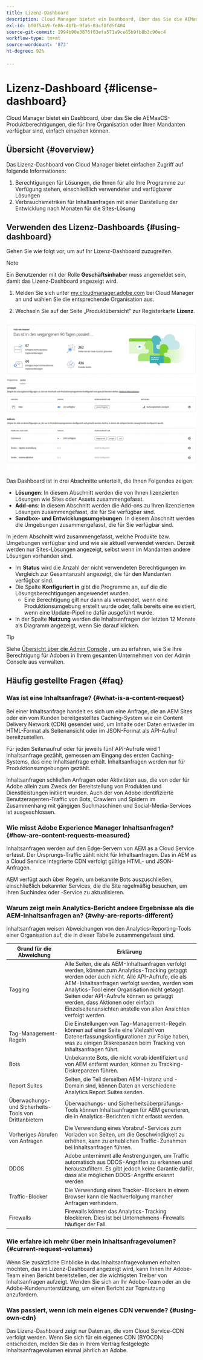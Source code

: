 ```yaml
---
title: Lizenz-Dashboard
description: Cloud Manager bietet ein Dashboard, über das Sie die AEMaaCS-Produktberechtigungen, die für Ihre Organisation oder Ihren Mandanten verfügbar sind, einfach einsehen können.
exl-id: bf0f54a9-fe86-4bfb-9fa6-03cf0fd5f404
source-git-commit: 1994b90e3876f03efa571a9ce65b9fb8b3c90ec4
workflow-type: tm+mt
source-wordcount: '873'
ht-degree: 92%

---
```


# Lizenz-Dashboard {#license-dashboard}

Cloud Manager bietet ein Dashboard, über das Sie die AEMaaCS-Produktberechtigungen, die für Ihre Organisation oder Ihren Mandanten verfügbar sind, einfach einsehen können.

## Übersicht {#overview}

Das Lizenz-Dashboard von Cloud Manager bietet einfachen Zugriff auf folgende Informationen:

1. Berechtigungen für Lösungen, die Ihnen für alle Ihre Programme zur Verfügung stehen, einschließlich verwendeter und verfügbarer Lösungen
1. Verbrauchsmetriken für Inhaltsanfragen mit einer Darstellung der Entwicklung nach Monaten für die Sites-Lösung

## Verwenden des Lizenz-Dashboards {#using-dashboard}

Gehen Sie wie folgt vor, um auf Ihr Lizenz-Dashboard zuzugreifen.

>[!NOTE]
>
>Ein Benutzender mit der Rolle **Geschäftsinhaber** muss angemeldet sein, damit das Lizenz-Dashboard angezeigt wird.

1. Melden Sie sich unter [my.cloudmanager.adobe.com](https://my.cloudmanager.adobe.com/) bei Cloud Manager an und wählen Sie die entsprechende Organisation aus.

1. Wechseln Sie auf der Seite „Produktübersicht“ zur Registerkarte **Lizenz**.

![Lizenz-Dashboard](assets/license-dashboard.png)

Das Dashboard ist in drei Abschnitte unterteilt, die Ihnen Folgendes zeigen:

* **Lösungen**: In diesem Abschnitt werden die von Ihnen lizenzierten Lösungen wie Sites oder Assets zusammengefasst.
* **Add-ons**: In diesem Abschnitt werden die Add-ons zu Ihren lizenzierten Lösungen zusammengefasst, die für Sie verfügbar sind.
* **Sandbox- und Entwicklungsumgebungen**: In diesem Abschnitt werden die Umgebungen zusammengefasst, die für Sie verfügbar sind.

In jedem Abschnitt wird zusammengefasst, welche Produkte bzw. Umgebungen verfügbar sind und wie sie aktuell verwendet werden. Derzeit werden nur Sites-Lösungen angezeigt, selbst wenn im Mandanten andere Lösungen vorhanden sind.

* Im **Status** wird die Anzahl der nicht verwendeten Berechtigungen im Vergleich zur Gesamtanzahl angezeigt, die für den Mandanten verfügbar sind.
* Die Spalte **Konfiguriert in** gibt die Programme an, auf die die Lösungsberechtigungen angewendet wurden.
   * Eine Berechtigung gilt nur dann als verwendet, wenn eine Produktionsumgebung erstellt wurde oder, falls bereits eine existiert, wenn eine Update-Pipeline dafür ausgeführt wurde.
* In der Spalte **Nutzung** werden die Inhaltsanfragen der letzten 12 Monate als Diagramm angezeigt, wenn Sie darauf klicken.

>[!TIP]
>
>Siehe [Übersicht über die Admin Console](https://helpx.adobe.com/de/enterprise/using/admin-console.html) , um zu erfahren, wie Sie Ihre Berechtigung für Adoben in Ihrem gesamten Unternehmen von der Admin Console aus verwalten.

## Häufig gestellte Fragen {#faq}

### Was ist eine Inhaltsanfrage? {#what-is-a-content-request}

Bei einer Inhaltsanfrage handelt es sich um eine Anfrage, die an AEM Sites oder ein vom Kunden bereitgestelltes Caching-System wie ein Content Delivery Network (CDN) gesendet wird, um Inhalte oder Daten entweder im HTML-Format als Seitenansicht oder im JSON-Format als API-Aufruf bereitzustellen.

Für jeden Seitenaufruf oder für jeweils fünf API-Aufrufe wird 1 Inhaltsanfrage gezählt, gemessen am Eingang des ersten Caching-Systems, das eine Inhaltsanfrage erhält. Inhaltsanfragen werden nur für Produktionsumgebungen gezählt.

Inhaltsanfragen schließen Anfragen oder Aktivitäten aus, die von oder für Adobe allein zum Zweck der Bereitstellung von Produkten und Dienstleistungen initiiert wurden. Auch der von Adobe identifizierte Benutzeragenten-Traffic von Bots, Crawlern und Spidern im Zusammenhang mit gängigen Suchmaschinen und Social-Media-Services ist ausgeschlossen.

### Wie misst Adobe Experience Manager Inhaltsanfragen? {#how-are-content-requests-measured}

Inhaltsanfragen werden auf den Edge-Servern von AEM as a Cloud Service erfasst. Der Ursprungs-Traffic zählt nicht für Inhaltsanfragen. Das in AEM as a Cloud Service integrierte CDN verfolgt gültige HTML- und JSON-Anfragen.

AEM verfügt auch über Regeln, um bekannte Bots auszuschließen, einschließlich bekannter Services, die die Site regelmäßig besuchen, um ihren Suchindex oder -Service zu aktualisieren.

### Warum zeigt mein Analytics-Bericht andere Ergebnisse als die AEM-Inhaltsanfragen an? {#why-are-reports-different}

Inhaltsanfragen weisen Abweichungen von den Analytics-Reporting-Tools einer Organisation auf, die in dieser Tabelle zusammengefasst sind.

| Grund für die Abweichung | Erklärung |
|---|---|
| Tagging | Alle Seiten, die als AEM-Inhaltsanfragen verfolgt werden, können zum Analytics-Tracking getaggt werden oder auch nicht. Alle API-Aufrufe, die als AEM-Inhaltsanfragen verfolgt werden, werden vom Analytics-Tool einer Organisation nicht getaggt.<br>Seiten oder API-Aufrufe können so getaggt werden, dass Aktionen oder einfach Einzelseitenansichten anstelle von allen Ansichten verfolgt werden. |
| Tag-Management-Regeln | Die Einstellungen von Tag-Management-Regeln können auf einer Seite eine Vielzahl von Datenerfassungskonfigurationen zur Folge haben, was zu einigen Diskrepanzen beim Tracking von Inhaltsanfragen führt. |
| Bots | Unbekannte Bots, die nicht vorab identifiziert und von AEM entfernt wurden, können zu Tracking-Diskrepanzen führen. |
| Report Suites | Seiten, die Teil derselben AEM-Instanz und -Domain sind, können Daten an verschiedene Analytics Report Suites senden. |
| Überwachungs- und Sicherheits-Tools von Drittanbietern | Überwachungs- und Sicherheitsüberprüfungs-Tools können Inhaltsanfragen für AEM generieren, die in Analytics-Berichten nicht erfasst werden. |
| Vorheriges Abrufen von Anfragen | Die Verwendung eines Vorabruf-Services zum Vorladen von Seiten, um die Geschwindigkeit zu erhöhen, kann zu erheblichen Traffic-Zunahmen bei Inhaltsanfragen führen. |
| DDOS | Adobe unternimmt alle Anstrengungen, um Traffic automatisch aus DDOS-Angriffen zu erkennen und herauszufiltern. Es gibt jedoch keine Garantie dafür, dass alle möglichen DDOS-Angriffe erkannt werden |
| Traffic-Blocker | Die Verwendung eines Tracker-Blockers in einem Browser kann die Nachverfolgung mancher Anfragen verhindern. |
| Firewalls | Firewalls können das Analytics-Tracking blockieren. Dies ist bei Unternehmens-Firewalls häufiger der Fall. |

### Wie erfahre ich mehr über mein Inhaltsanfragevolumen? {#current-request-volumes}

Wenn Sie zusätzliche Einblicke in das Inhaltsanfragevolumen erhalten möchten, das im Lizenz-Dashboard angezeigt wird, kann Ihnen Ihr Adobe-Team einen Bericht bereitstellen, der die wichtigsten Treiber von Inhaltsanfragen aufzeigt. Wenden Sie sich an Ihr Adobe-Team oder an die Adobe-Kundenunterstützung, um einen Bericht zur Topnutzung anzufordern.

### Was passiert, wenn ich mein eigenes CDN verwende? {#using-own-cdn}

Das Lizenz-Dashboard zeigt nur Daten an, die vom Cloud Service-CDN verfolgt werden.  Wenn Sie sich für ein eigenes CDN (BYOCDN) entscheiden, melden Sie das in Ihrem Vertrag festgelegte Inhaltsanfragevolumen einmal jährlich an Adobe.
